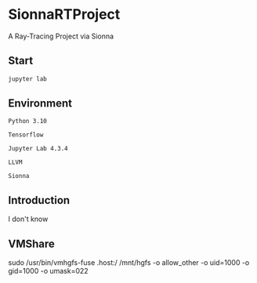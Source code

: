 # SionnaRTProject
A Ray-Tracing Project via Sionna

##  Start
```bash
jupyter lab
```

## Environment
`Python 3.10`

`Tensorflow `

`Jupyter Lab 4.3.4`

`LLVM`

`Sionna`

##  Introduction
I don't know

## VMShare
sudo /usr/bin/vmhgfs-fuse .host:/ /mnt/hgfs -o allow_other -o uid=1000 -o gid=1000 -o umask=022